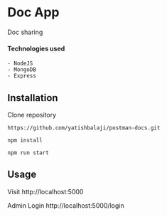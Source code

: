 # Doc App
Doc sharing

#### Technologies used
    - NodeJS
    - MongoDB
    - Express

Installation
----------------------

Clone repository

    https://github.com/yatishbalaji/postman-docs.git

    npm install

    npm run start

## Usage

Visit http://localhost:5000

Admin Login http://localhost:5000/login

